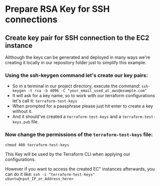 # Prepare RSA Key for SSH connections

## Create key pair for SSH connection to the EC2 instance
Allthough the keys can be generated and deployed in many ways we're creating it locally in our repository folder just to simplify this example.

### Using the ssh-keygen command let's create our key pairs:
 * So in a terminal in our project directory, execute the command: `ssh-keygen -t rsa -b 4096 -C "your_email_used_at_aws@example.com"`
 * It will ask for a key name, so to work with our terraform configurations let's call it: `terraform-test-keys`
 * When prompted for a passphrase please just hit enter to create a key without it.
 * And it should've created a `terraform-test-keys` and a `terraform-test-keys.pub` file.

### Now change the permissions of the `terraform-test-keys` file:
`chmod 400 terraform-test-keys`

This Key will be used by the Terraform CLI when applying our configurations.

However if you want to access the created EC" instances afterwards, you can do it like:
`ssh -i "terraform-test-keys" ubuntu@<put_IP_or_Address_here>`
